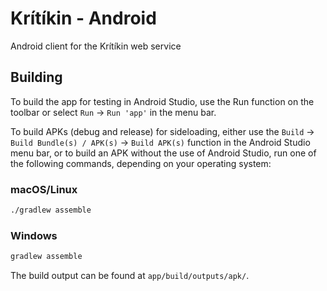 # Krítíkin - Android

Android client for the Krítíkin web service

## Building

To build the app for testing in Android Studio, use the Run function on the toolbar or select `Run` -> `Run 'app'` in the menu bar.

To build APKs (debug and release) for sideloading, either use the `Build` -> `Build Bundle(s) / APK(s)` -> `Build APK(s)` function in the Android Studio menu bar, or to build an APK without the use of Android Studio, run one of the following commands, depending on your operating system:

### macOS/Linux

```sh
./gradlew assemble
```

### Windows

```sh
gradlew assemble
```

The build output can be found at `app/build/outputs/apk/`.
